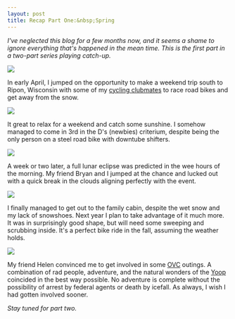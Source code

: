 ```yaml
---
layout: post
title: Recap Part One:&nbsp;Spring
---
```


*I've neglected this blog for a few months now, and it seems a shame to ignore everything that's happened in the mean time. This is the first part in a two-part series playing catch-up.*

![](http://eoisaacs.github.io/images/2014-09-11/DSC_0588.jpg)

In early April, I jumped on the opportunity to make a weekend trip south to Ripon, Wisconsin with some of my <a href="http://www.cycling.mtu.edu" target="_blank">cycling clubmates</a> to race road bikes and get away from the snow.

![](http://eoisaacs.github.io/images/2014-09-11/IMG_0236.jpg)

It great to relax for a weekend and catch some sunshine. I somehow managed to come in 3rd in the D's (newbies) criterium, despite being the only person on a steel road bike with downtube shifters.

![](http://eoisaacs.github.io/images/2014-09-11/DSC_0015-Edit.jpg)

A week or two later, a full lunar eclipse was predicted in the wee hours of the morning. My friend Bryan and I jumped at the chance and lucked out with a quick break in the clouds aligning perfectly with the event.

![](http://eoisaacs.github.io/images/2014-09-11/DSC_0027.jpg)

I finally managed to get out to the family cabin, despite the wet snow and my lack of snowshoes. Next year I plan to take advantage of it much more. It was in surprisingly good shape, but will need some sweeping and scrubbing inside. It's a perfect bike ride in the fall, assuming the weather holds.

![](http://eoisaacs.github.io/images/2014-09-11/DSC_0048.jpg)

My friend Helen convinced me to get involved in some <a href="http://www.facebook.com/mtuovc" target="_blank">OVC</a> outings. A combination of rad people, adventure, and the natural wonders of the <a href="http://www.urbandict.com/?=yoop" target="_blank">Yoop</a> coincided in the best way possible. No adventure is complete without the possibility of arrest by federal agents or death by icefall. As always, I wish I had gotten involved sooner.

*Stay tuned for part two.*



